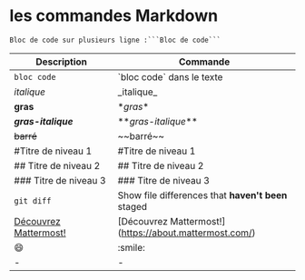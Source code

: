# les commandes Markdown

```
Bloc de code sur plusieurs ligne :```Bloc de code```
```

| Description | Commande |
| --- | --- |
| `bloc code` | \`bloc code` dans le texte|
|_italique_ | \_italique_|
|**gras** | \**gras**|
|**_gras-italique_** | \**_gras-italique_**|
|~~barré~~ | \~~barré~~|
|#Titre de niveau 1| \#Titre de niveau 1 |
|## Titre de niveau 2 | \## Titre de niveau 2|
|### Titre de niveau 3| \### Titre de niveau 3|
| `git diff` | Show file differences that **haven't been** staged |
|[Découvrez Mattermost!](https://about.mattermost.com/)| \[Découvrez Mattermost!](https://about.mattermost.com/)|
|:smile: | \:smile:|
| - | \-|


